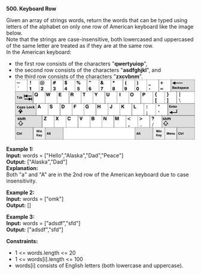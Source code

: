 **500. Keyboard Row**

Given an array of strings words, return the words that can be typed using letters of the alphabet on only one row of American keyboard like the image below.  
Note that the strings are case-insensitive, both lowercased and uppercased of the same letter are treated as if they are at the same row.  
In the American keyboard:
- the first row consists of the characters "**qwertyuiop**",
- the second row consists of the characters "**asdfghjkl**", and
- the third row consists of the characters "**zxcvbnm**".
![img.png](img.png)

**Example 1:**  
**Input:** words = ["Hello","Alaska","Dad","Peace"]  
**Output:** ["Alaska","Dad"]  
**Explanation:**  
Both "a" and "A" are in the 2nd row of the American keyboard due to case insensitivity.  

**Example 2:**  
**Input:** words = ["omk"]  
**Output:** []  

**Example 3:**  
**Input:** words = ["adsdf","sfd"]  
**Output:** ["adsdf","sfd"]  

**Constraints:**  
- 1 <= words.length <= 20
- 1 <= words[i].length <= 100
- words[i] consists of English letters (both lowercase and uppercase). 